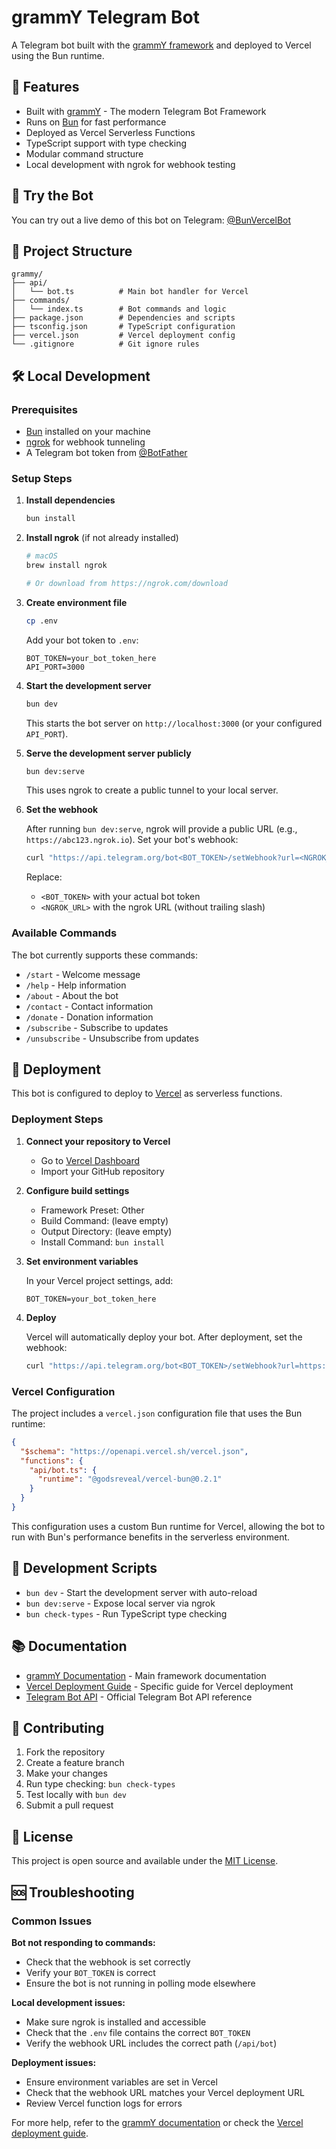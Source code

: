 # grammY Telegram Bot

A Telegram bot built with the [grammY framework](https://grammy.dev/) and deployed to Vercel using the Bun runtime.

## 🚀 Features

- Built with [grammY](https://grammy.dev/) - The modern Telegram Bot Framework
- Runs on [Bun](https://bun.sh/) for fast performance
- Deployed as Vercel Serverless Functions
- TypeScript support with type checking
- Modular command structure
- Local development with ngrok for webhook testing

## 🤖 Try the Bot

You can try out a live demo of this bot on Telegram: [@BunVercelBot](https://t.me/BunVercelBot)

## 📁 Project Structure

```
grammy/
├── api/
│   └── bot.ts          # Main bot handler for Vercel
├── commands/
│   └── index.ts        # Bot commands and logic
├── package.json        # Dependencies and scripts
├── tsconfig.json       # TypeScript configuration
├── vercel.json         # Vercel deployment config
└── .gitignore          # Git ignore rules
```

## 🛠 Local Development

### Prerequisites

- [Bun](https://bun.sh/) installed on your machine
- [ngrok](https://ngrok.com/) for webhook tunneling
- A Telegram bot token from [@BotFather](https://t.me/BotFather)

### Setup Steps

1. **Install dependencies**

   ```bash
   bun install
   ```

2. **Install ngrok** (if not already installed)

   ```bash
   # macOS
   brew install ngrok

   # Or download from https://ngrok.com/download
   ```

3. **Create environment file**

   ```bash
   cp .env
   ```

   Add your bot token to `.env`:

   ```env
   BOT_TOKEN=your_bot_token_here
   API_PORT=3000
   ```

4. **Start the development server**

   ```bash
   bun dev
   ```

   This starts the bot server on `http://localhost:3000` (or your configured `API_PORT`).

5. **Serve the development server publicly**

   ```bash
   bun dev:serve
   ```

   This uses ngrok to create a public tunnel to your local server.

6. **Set the webhook**

   After running `bun dev:serve`, ngrok will provide a public URL (e.g., `https://abc123.ngrok.io`). Set your bot's webhook:

   ```bash
   curl "https://api.telegram.org/bot<BOT_TOKEN>/setWebhook?url=<NGROK_URL>/api/bot"
   ```

   Replace:

   - `<BOT_TOKEN>` with your actual bot token
   - `<NGROK_URL>` with the ngrok URL (without trailing slash)

### Available Commands

The bot currently supports these commands:

- `/start` - Welcome message
- `/help` - Help information
- `/about` - About the bot
- `/contact` - Contact information
- `/donate` - Donation information
- `/subscribe` - Subscribe to updates
- `/unsubscribe` - Unsubscribe from updates

## 🚀 Deployment

This bot is configured to deploy to [Vercel](https://vercel.com/) as serverless functions.

### Deployment Steps

1. **Connect your repository to Vercel**

   - Go to [Vercel Dashboard](https://vercel.com/dashboard)
   - Import your GitHub repository

2. **Configure build settings**

   - Framework Preset: Other
   - Build Command: (leave empty)
   - Output Directory: (leave empty)
   - Install Command: `bun install`

3. **Set environment variables**

   In your Vercel project settings, add:

   ```
   BOT_TOKEN=your_bot_token_here
   ```

4. **Deploy**

   Vercel will automatically deploy your bot. After deployment, set the webhook:

   ```bash
   curl "https://api.telegram.org/bot<BOT_TOKEN>/setWebhook?url=https://your-app.vercel.app/api/bot"
   ```

### Vercel Configuration

The project includes a `vercel.json` configuration file that uses the Bun runtime:

```json
{
  "$schema": "https://openapi.vercel.sh/vercel.json",
  "functions": {
    "api/bot.ts": {
      "runtime": "@godsreveal/vercel-bun@0.2.1"
    }
  }
}
```

This configuration uses a custom Bun runtime for Vercel, allowing the bot to run with Bun's performance benefits in the serverless environment.

## 🔧 Development Scripts

- `bun dev` - Start the development server with auto-reload
- `bun dev:serve` - Expose local server via ngrok
- `bun check-types` - Run TypeScript type checking

## 📚 Documentation

- [grammY Documentation](https://grammy.dev/) - Main framework documentation
- [Vercel Deployment Guide](https://grammy.dev/hosting/vercel) - Specific guide for Vercel deployment
- [Telegram Bot API](https://core.telegram.org/bots/api) - Official Telegram Bot API reference

## 🤝 Contributing

1. Fork the repository
2. Create a feature branch
3. Make your changes
4. Run type checking: `bun check-types`
5. Test locally with `bun dev`
6. Submit a pull request

## 📄 License

This project is open source and available under the [MIT License](LICENSE).

## 🆘 Troubleshooting

### Common Issues

**Bot not responding to commands:**

- Check that the webhook is set correctly
- Verify your `BOT_TOKEN` is correct
- Ensure the bot is not running in polling mode elsewhere

**Local development issues:**

- Make sure ngrok is installed and accessible
- Check that the `.env` file contains the correct `BOT_TOKEN`
- Verify the webhook URL includes the correct path (`/api/bot`)

**Deployment issues:**

- Ensure environment variables are set in Vercel
- Check that the webhook URL matches your Vercel deployment URL
- Review Vercel function logs for errors

For more help, refer to the [grammY documentation](https://grammy.dev/) or check the [Vercel deployment guide](https://grammy.dev/hosting/vercel).
